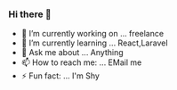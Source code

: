### Hi there 👋

    
- 🔭 I’m currently working on ... freelance
- 🌱 I’m currently learning ... React,Laravel
- 💬 Ask me about ... Anything
- 📫 How to reach me: ... EMail me
- ⚡ Fun fact: ... I'm Shy
  
  
  

<!--
**nahidpavelc/nahidpavelc** is a ✨ _special_ ✨ repository because its `README.md` (this file) appears on your GitHub profile.

Here are some ideas to get you started:

- 🔭 I’m currently working on ...
- 🌱 I’m currently learning ...
- 👯 I’m looking to collaborate on ...
- 🤔 I’m looking for help with ...
- 💬 Ask me about ...
- 📫 How to reach me: ...
- 😄 Pronouns: ...
- ⚡ Fun fact: ...
-->
